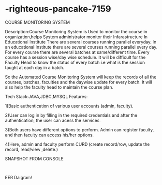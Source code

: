 # -righteous-pancake-7159
COURSE MONITORING SYSTEM

Description:Course Monitoring System is Used to monitor the course in organization,helps System administrator monitor their Infarastructure
In Educational Institute There are several courses running parallel everyday.
In an educational Institute there are several courses running parallel every day. 
For every course there are several batches at same/different time. Every course has a session wise/day wise schedule. 
It will be difficult for the Faculty Head to know the status of every batch i.e what is the session taught at each day in a batch.

So the Automated Course Monitoring System will keep the records of all the courses, batches, faculties and the 
daywise update for every batch. It will also help the faculty head to maintain the course plan.

Tech Stack:JAVA,JDBC,MYSQL
Features:

1)Basic authentication of various user accounts (admin, faculty).

2)User can log in by filling in the required credentials and after the authentication, the user can acess the services.

3)Both users have different options to perform. Admin can register faculty, and then faculty can access his/her options.

4)Here, admin and faculty perform CURD (create record/row, update the record, read/view ,delete.)

SNAPSHOT FROM CONSOLE
 <img src="https://user-images.githubusercontent.com/87129673/213911582-5f86ef1b-eb07-49b9-b008-cfe7f81c38aa.PNG" alt="">
 
  <img src="https://user-images.githubusercontent.com/87129673/213911595-717fe0f3-d9ce-476b-829a-24a8f732e6cb.PNG" alt="">
  
   <img src="https://user-images.githubusercontent.com/87129673/213911608-9c88e43c-016e-4400-b1ae-47794eb8c6ce.PNG" alt="">







EER Daigram!

 <img src="https://user-images.githubusercontent.com/87129673/212978835-a169a8e7-e92f-43a1-af15-6922438fd43b.png" alt="">



